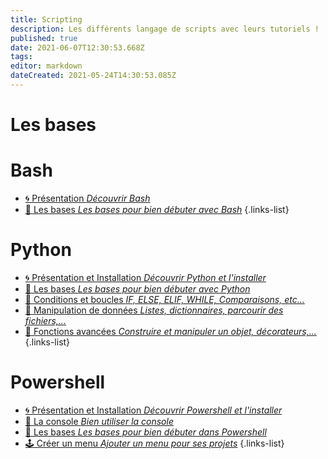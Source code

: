 ```yaml
---
title: Scripting
description: Les différents langage de scripts avec leurs tutoriels !
published: true
date: 2021-06-07T12:30:53.668Z
tags: 
editor: markdown
dateCreated: 2021-05-24T14:30:53.085Z
---
```


# Les bases 

# Bash
- [🌀 Présentation *Découvrir Bash*](/Scripting/Bash/Présentation)
 - [💎 Les bases *Les bases pour bien débuter avec Bash*](/Scripting/Bash/Bases)
{.links-list}

# Python 
- [🌀 Présentation et Installation *Découvrir Python et l'installer*](/Scripting/Python/Présentation-Installation)
 - [💎 Les bases *Les bases pour bien débuter avec Python*](/Scripting/Python/Bases)
 - [💎 Conditions et boucles *IF, ELSE, ELIF, WHILE, Comparaisons, etc...*](/Scripting/Python/Conditions-Boucles)
 - [💎 Manipulation de données *Listes, dictionnaires, parcourir des fichiers,...*](/Scripting/Python/Manip-donnees)
 - [💎 Fonctions avancées *Construire et manipuler un objet, décorateurs,...*](/Scripting/Python/Fonctions-Avancées)
{.links-list}

# Powershell
 - [🌀 Présentation et Installation *Découvrir Powershell et l'installer*](/Scripting/Powershell/Présentation-Installation)
 - [💠 La console *Bien utiliser la console*](/Scripting/Powershell/Console) 
 - [💎 Les bases *Les bases pour bien débuter dans Powershell*](/Scripting/Powershell/Bases)
 - [🕹️ Créer un menu *Ajouter un menu pour ses projets*](/Scripting/Powershell/Menu)
{.links-list}